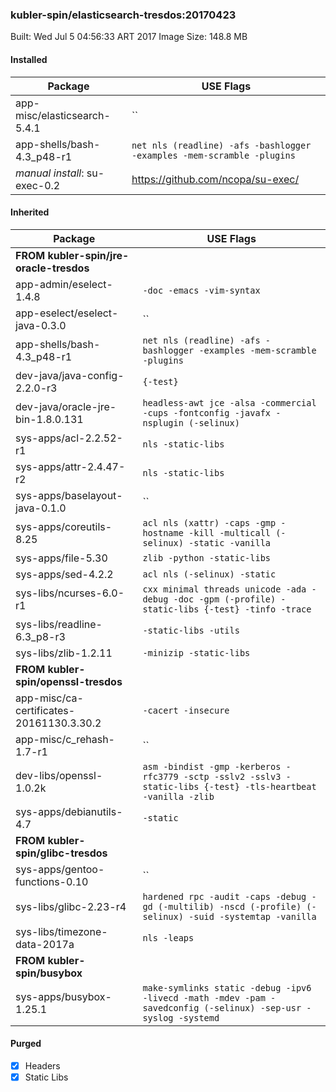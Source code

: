 ### kubler-spin/elasticsearch-tresdos:20170423

Built: Wed Jul  5 04:56:33 ART 2017
Image Size: 148.8 MB

#### Installed
Package | USE Flags
--------|----------
app-misc/elasticsearch-5.4.1 | ``
app-shells/bash-4.3_p48-r1 | `net nls (readline) -afs -bashlogger -examples -mem-scramble -plugins`
*manual install*: su-exec-0.2 | https://github.com/ncopa/su-exec/
#### Inherited
Package | USE Flags
--------|----------
**FROM kubler-spin/jre-oracle-tresdos** |
app-admin/eselect-1.4.8 | `-doc -emacs -vim-syntax`
app-eselect/eselect-java-0.3.0 | ``
app-shells/bash-4.3_p48-r1 | `net nls (readline) -afs -bashlogger -examples -mem-scramble -plugins`
dev-java/java-config-2.2.0-r3 | `{-test}`
dev-java/oracle-jre-bin-1.8.0.131 | `headless-awt jce -alsa -commercial -cups -fontconfig -javafx -nsplugin (-selinux)`
sys-apps/acl-2.2.52-r1 | `nls -static-libs`
sys-apps/attr-2.4.47-r2 | `nls -static-libs`
sys-apps/baselayout-java-0.1.0 | ``
sys-apps/coreutils-8.25 | `acl nls (xattr) -caps -gmp -hostname -kill -multicall (-selinux) -static -vanilla`
sys-apps/file-5.30 | `zlib -python -static-libs`
sys-apps/sed-4.2.2 | `acl nls (-selinux) -static`
sys-libs/ncurses-6.0-r1 | `cxx minimal threads unicode -ada -debug -doc -gpm (-profile) -static-libs {-test} -tinfo -trace`
sys-libs/readline-6.3_p8-r3 | `-static-libs -utils`
sys-libs/zlib-1.2.11 | `-minizip -static-libs`
**FROM kubler-spin/openssl-tresdos** |
app-misc/ca-certificates-20161130.3.30.2 | `-cacert -insecure`
app-misc/c_rehash-1.7-r1 | ``
dev-libs/openssl-1.0.2k | `asm -bindist -gmp -kerberos -rfc3779 -sctp -sslv2 -sslv3 -static-libs {-test} -tls-heartbeat -vanilla -zlib`
sys-apps/debianutils-4.7 | `-static`
**FROM kubler-spin/glibc-tresdos** |
sys-apps/gentoo-functions-0.10 | ``
sys-libs/glibc-2.23-r4 | `hardened rpc -audit -caps -debug -gd (-multilib) -nscd (-profile) (-selinux) -suid -systemtap -vanilla`
sys-libs/timezone-data-2017a | `nls -leaps`
**FROM kubler-spin/busybox** |
sys-apps/busybox-1.25.1 | `make-symlinks static -debug -ipv6 -livecd -math -mdev -pam -savedconfig (-selinux) -sep-usr -syslog -systemd`
#### Purged
- [x] Headers
- [x] Static Libs
